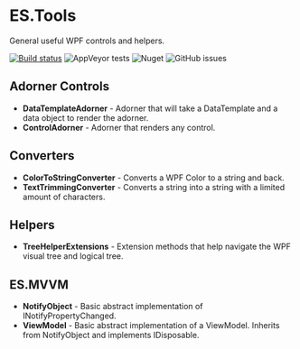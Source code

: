 # ES.Tools
General useful WPF controls and helpers.

[![Build status](https://ci.appveyor.com/api/projects/status/jd0r84sejxmxysr3?svg=true)](https://ci.appveyor.com/project/pschimmel/es-tools)
![AppVeyor tests](https://img.shields.io/appveyor/tests/pschimmel/es-tools)
![Nuget](https://img.shields.io/nuget/v/ES.Tools)
![GitHub issues](https://img.shields.io/github/issues/pschimmel/es.tools)

## Adorner Controls
- **DataTemplateAdorner** - Adorner that will take a DataTemplate and a data object to render the adorner.
- **ControlAdorner** - Adorner that renders any control.

## Converters
- **ColorToStringConverter** - Converts a WPF Color to a string and back.
- **TextTrimmingConverter** - Converts a string into a string with a limited amount of characters.

## Helpers
- **TreeHelperExtensions** - Extension methods that help navigate the WPF visual tree and logical tree.

## ES.MVVM
- **NotifyObject** - Basic abstract implementation of INotifyPropertyChanged.
- **ViewModel** - Basic abstract implementation of a ViewModel. Inherits from NotifyObject and implements IDisposable.
